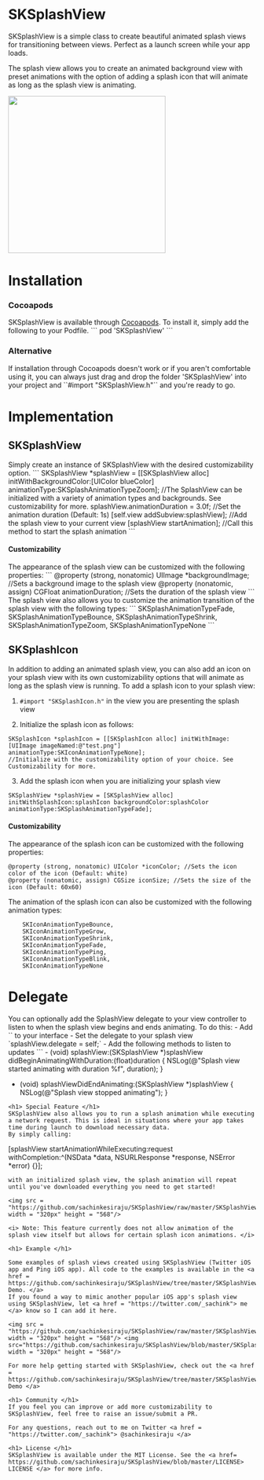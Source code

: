 SKSplashView
============

SKSplashView is a simple class to create beautiful animated splash views for transitioning between views. Perfect as a launch 
screen while your app loads.

The splash view allows you to create an animated background view with preset animations with the option of adding a splash icon
that will animate as long as the splash view is animating.

 <img src = "https://github.com/sachinkesiraju/SKSplashView/blob/master/SKSplashViewDemo/Example%20GIFs/twitter.gif" width = "320px"> 

<h1> Installation </h1>
<h3> Cocoapods </h3>
SKSplashView is available through <a href = "cocoapods.org"> Cocoapods</a>. To install it, simply add the following to your Podfile.
```
pod 'SKSplashView'
```
<h3> Alternative </h3>
If installation through Cocoapods doesn't work or if you aren't comfortable using it, you can always just drag and drop the folder 'SKSplashView' into your project and ``#import "SKSplashView.h"`` and you're ready to go.

<h1> Implementation </h1>

<h2> SKSplashView </h2>
Simply create an instance of SKSplashView with the desired customizability option.
```
SKSplashView *splashView = [[SKSplashView alloc] initWithBackgroundColor:[UIColor blueColor] animationType:SKSplashAnimationTypeZoom];
//The SplashView can be initialized with a variety of animation types and backgrounds. See customizability for more.
splashView.animationDuration = 3.0f; //Set the animation duration (Default: 1s)
[self.view addSubview:splashView]; //Add the splash view to your current view
[splashView startAnimation]; //Call this method to start the splash animation
```

<h4> Customizability </h4>
The appearance of the splash view can be customized with the following properties:
```
@property (strong, nonatomic) UIImage *backgroundImage; //Sets a background image to the splash view
@property (nonatomic, assign) CGFloat animationDuration; //Sets the duration of the splash view
```
The splash view also allows you to customize the animation transition of the splash view  with the following types:
```
    SKSplashAnimationTypeFade,
    SKSplashAnimationTypeBounce,
    SKSplashAnimationTypeShrink,
    SKSplashAnimationTypeZoom,
    SKSplashAnimationTypeNone
```

<h2> SKSplashIcon </h2>

In addition to adding an animated splash view, you can also add an icon on your splash view with its own customizability options
that will animate as long as the splash view is running.
To add a splash icon to your splash view:

1. `#import "SKSplashIcon.h"` in the view you are presenting the splash view

2. Initialize the splash icon as follows:
  ```
  SKSplashIcon *splashIcon = [[SKSplashIcon alloc] initWithImage:[UIImage imageNamed:@"test.png"] animationType:SKIconAnimationTypeNone]; 
  //Initialize with the customizability option of your choice. See Customizability for more.
  ```
3. Add the splash icon when you are initializing your splash view

  ```
  SKSplashView *splashView = [SKSplashView alloc] initWithSplashIcon:splashIcon backgroundColor:splashColor animationType:SKSplashAnimationTypeFade];
  ```

<h4> Customizability </h4>

The appearance of the splash icon can be customized with the following properties:
```
@property (strong, nonatomic) UIColor *iconColor; //Sets the icon color of the icon (Default: white)
@property (nonatomic, assign) CGSize iconSize; //Sets the size of the icon (Default: 60x60)
```
The animation of the splash icon can also be customized with the following animation types:
```
    SKIconAnimationTypeBounce,
    SKIconAnimationTypeGrow,
    SKIconAnimationTypeShrink,
    SKIconAnimationTypeFade,
    SKIconAnimationTypePing,
    SKIconAnimationTypeBlink,
    SKIconAnimationTypeNone
```

<h1> Delegate </h1> 
You can optionally add the SplashView delegate to your view controller to listen to when the splash view begins and ends animating.
To do this:
- Add `<SKSplashDelegate>` to your interface
- Set the delegate to your splash view
  `splashView.delegate = self;`
- Add the following methods to listen to updates
```
- (void) splashView:(SKSplashView *)splashView didBeginAnimatingWithDuration:(float)duration
{
  NSLog(@"Splash view started animating with duration %f", duration);
}

- (void) splashViewDidEndAnimating:(SKSplashView *)splashView
{
  NSLog(@"Splash view stopped animating");
}
```
<h1> Special Feature </h1>
SKSplashView also allows you to run a splash animation while executing a network request. This is ideal in situations where your app takes time during launch to download necessary data.
By simply calling:
```
[splashView startAnimationWhileExecuting:request withCompletion:^(NSData *data, NSURLResponse *response, NSError *error) {}];
```
with an initialized splash view, the splash animation will repeat until you've downloaded everything you need to get started!

<img src = "https://github.com/sachinkesiraju/SKSplashView/raw/master/SKSplashViewDemo/Example%20GIFs/uber.gif" width = "320px" height = "568"/>

<i> Note: This feature currently does not allow animation of the splash view itself but allows for certain splash icon animations. </i>

<h1> Example </h1> 

Some examples of splash views created using SKSplashView (Twitter iOS app and Ping iOS app). All code to the examples is available in the <a href = https://github.com/sachinkesiraju/SKSplashView/tree/master/SKSplashViewDemo> Demo. </a>
If you found a way to mimic another popular iOS app's splash view using SKSplashView, let <a href = "https://twitter.com/_sachink"> me </a> know so I can add it here.

<img src = "https://github.com/sachinkesiraju/SKSplashView/raw/master/SKSplashViewDemo/Example%20GIFs/twitter.gif" width = "320px" height = "568"/> <img src="https://github.com/sachinkesiraju/SKSplashView/blob/master/SKSplashViewDemo/Example%20GIFs/ping.gif" width = "320px" height = "568"/> 

For more help getting started with SKSplashView, check out the <a href = https://github.com/sachinkesiraju/SKSplashView/tree/master/SKSplashViewDemo> Demo </a>

<h1> Community </h1>
If you feel you can improve or add more customizability to SKSplashView, feel free to raise an issue/submit a PR.

For any questions, reach out to me on Twitter <a href = "https://twitter.com/_sachink"> @sachinkesiraju </a>

<h1> License </h1>
SKSplashView is available under the MIT License. See the <a href= https://github.com/sachinkesiraju/SKSplashView/blob/master/LICENSE> LICENSE </a> for more info.
